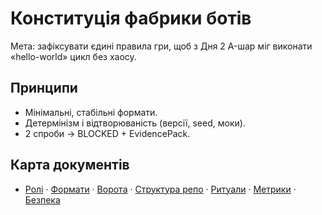 # Конституція фабрики ботів
Мета: зафіксувати єдині правила гри, щоб з Дня 2 A-шар міг виконати «hello-world» цикл без хаосу.

## Принципи
- Мінімальні, стабільні формати.
- Детермінізм і відтворюваність (версії, seed, моки).
- 2 спроби → BLOCKED + EvidencePack.

## Карта документів
- [Ролі](roles.md) · [Формати](formats.md) · [Ворота](gates.md) · [Структура репо](repo_structure.md) · [Ритуали](rituals.md) · [Метрики](metrics.md) · [Безпека](safety.md)
